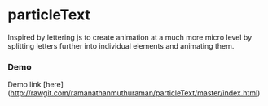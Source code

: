 particleText
============

Inspired by lettering js to create animation at a much more micro level by splitting letters further into individual elements and animating them.

### Demo

Demo link [here] (http://rawgit.com/ramanathanmuthuraman/particleText/master/index.html)
